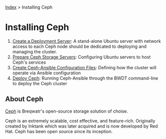 [Index](/)
\> Installing Ceph

# Installing Ceph

1. [Create a Deployment Server](/deployment-server.html): A stand-alone Ubuntu
   server with network access to each Ceph node should be dedicated to
   deploying and managing the cluster.
1. [Prepare Ceph Storage Servers](/ceph-server-setup.html):
   Configuring Ubuntu servers to host Ceph's services
1. [Create Ceph-Ansible Configuration Files](/ceph-ansible-configs.html):
   Defining how the cluster will operate via Ansible configuration
1. [Deploy Ceph](ceph-deploy.html): Running Ceph-Ansible through the BWDT
   command-line to deploy the Ceph cluster


## About Ceph

[Ceph](https://ceph.io/) is Breqwatr's open-source storage solution of choise.

Ceph is an extremely scalable, cost effective, and feature-rich. Originally
created by Inktank which was later acquired and is now developed by Red Hat.
Ceph has been open source since its inception.


